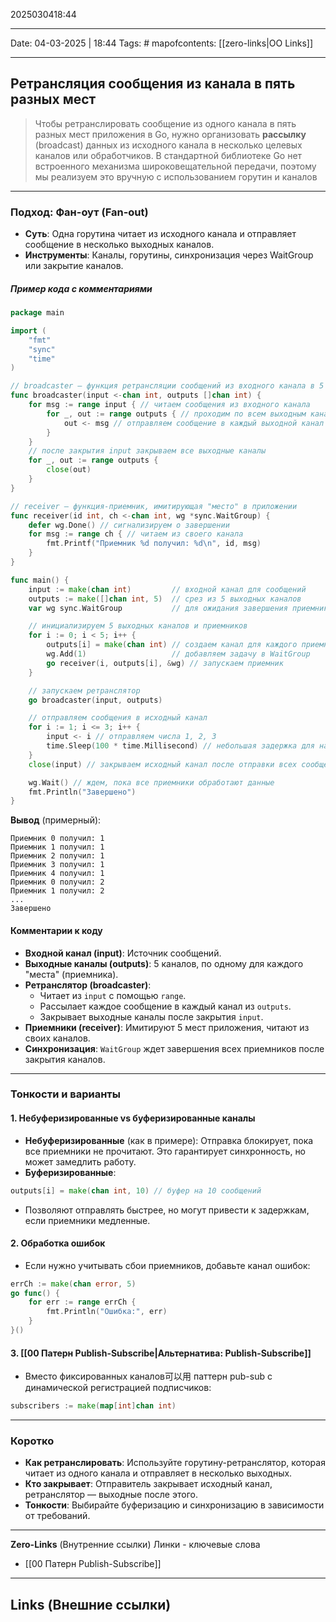 2025030418:44
___
Date: 04-03-2025 | 18:44
Tags: #
mapofcontents: [[zero-links|OO Links]]
___
## Ретрансляция сообщения из канала в пять разных мест

> Чтобы ретранслировать сообщение из одного канала в пять разных мест приложения в Go, нужно организовать **рассылку** (broadcast) данных из исходного канала в несколько целевых каналов или обработчиков. В стандартной библиотеке Go нет встроенного механизма широковещательной передачи, поэтому мы реализуем это вручную с использованием горутин и каналов

---
### Подход: Фан-оут (Fan-out)

- **Суть**: Одна горутина читает из исходного канала и отправляет сообщение в несколько выходных каналов.
- **Инструменты**: Каналы, горутины, синхронизация через WaitGroup или закрытие каналов.
##### Пример кода с комментариями
```go
package main

import (
    "fmt"
    "sync"
    "time"
)

// broadcaster — функция ретрансляции сообщений из входного канала в 5 выходных
func broadcaster(input <-chan int, outputs []chan int) {
    for msg := range input { // читаем сообщения из входного канала
        for _, out := range outputs { // проходим по всем выходным каналам
            out <- msg // отправляем сообщение в каждый выходной канал
        }
    }
    // после закрытия input закрываем все выходные каналы
    for _, out := range outputs {
        close(out)
    }
}

// receiver — функция-приемник, имитирующая "место" в приложении
func receiver(id int, ch <-chan int, wg *sync.WaitGroup) {
    defer wg.Done() // сигнализируем о завершении
    for msg := range ch { // читаем из своего канала
        fmt.Printf("Приемник %d получил: %d\n", id, msg)
    }
}

func main() {
    input := make(chan int)         // входной канал для сообщений
    outputs := make([]chan int, 5)  // срез из 5 выходных каналов
    var wg sync.WaitGroup           // для ожидания завершения приемников

    // инициализируем 5 выходных каналов и приемников
    for i := 0; i < 5; i++ {
        outputs[i] = make(chan int) // создаем канал для каждого приемника
        wg.Add(1)                   // добавляем задачу в WaitGroup
        go receiver(i, outputs[i], &wg) // запускаем приемник
    }

    // запускаем ретранслятор
    go broadcaster(input, outputs)

    // отправляем сообщения в исходный канал
    for i := 1; i <= 3; i++ {
        input <- i // отправляем числа 1, 2, 3
        time.Sleep(100 * time.Millisecond) // небольшая задержка для наглядности
    }
    close(input) // закрываем исходный канал после отправки всех сообщений

    wg.Wait() // ждем, пока все приемники обработают данные
    fmt.Println("Завершено")
}
```

**Вывод** (примерный):
```text
Приемник 0 получил: 1
Приемник 1 получил: 1
Приемник 2 получил: 1
Приемник 3 получил: 1
Приемник 4 получил: 1
Приемник 0 получил: 2
Приемник 1 получил: 2
...
Завершено
```

#### Комментарии к коду

- **Входной канал (input)**: Источник сообщений.
- **Выходные каналы (outputs)**: 5 каналов, по одному для каждого "места" (приемника).
- **Ретранслятор (broadcaster)**:
    - Читает из `input` с помощью `range`.
    - Рассылает каждое сообщение в каждый канал из `outputs`.
    - Закрывает выходные каналы после закрытия `input`.
- **Приемники (receiver)**: Имитируют 5 мест приложения, читают из своих каналов.
- **Синхронизация**: `WaitGroup` ждет завершения всех приемников после закрытия каналов.

---
### Тонкости и варианты

#### 1. Небуферизированные vs буферизированные каналы

- **Небуферизированные** (как в примере): Отправка блокирует, пока все приемники не прочитают. Это гарантирует синхронность, но может замедлить работу.
- **Буферизированные**:
```go
outputs[i] = make(chan int, 10) // буфер на 10 сообщений
```

- Позволяют отправлять быстрее, но могут привести к задержкам, если приемники медленные.
#### 2. Обработка ошибок

- Если нужно учитывать сбои приемников, добавьте канал ошибок:
```go
errCh := make(chan error, 5)
go func() {
    for err := range errCh {
        fmt.Println("Ошибка:", err)
    }
}()
```

#### 3. [[00 Патерн Publish-Subscribe|Альтернатива: Publish-Subscribe]]

- Вместо фиксированных каналов可以用 паттерн pub-sub с динамической регистрацией подписчиков:
```go
subscribers := make(map[int]chan int)
```

---
### Коротко

- **Как ретранслировать**: Используйте горутину-ретранслятор, которая читает из одного канала и отправляет в несколько выходных.
- **Кто закрывает**: Отправитель закрывает исходный канал, ретранслятор — выходные после этого.
- **Тонкости**: Выбирайте буферизацию и синхронизацию в зависимости от требований.


-----
**Zero-Links**  (Внутренние ссылки) Линки - ключевые слова
- [[00 Патерн Publish-Subscribe]]

------
**Links** (Внешние ссылки)
-
